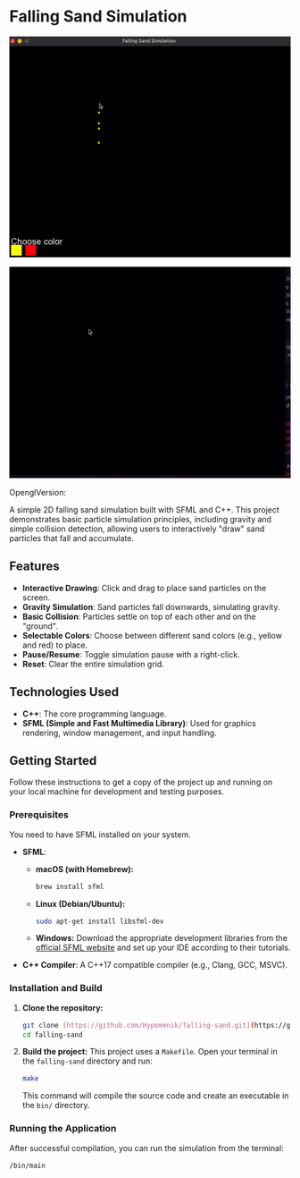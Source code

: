 # Falling Sand Simulation


![](https://github.com/Hypemenik/falling-sand/blob/main/src/fallingsand.gif)

![](https://github.com/Hypemenik/falling-sand/blob/main/src/falingsand_opengl.gif)

OpenglVersion:

A simple 2D falling sand simulation built with SFML and C++. This project demonstrates basic particle simulation principles, including gravity and simple collision detection, allowing users to interactively "draw" sand particles that fall and accumulate.

## Features

* **Interactive Drawing**: Click and drag to place sand particles on the screen.
* **Gravity Simulation**: Sand particles fall downwards, simulating gravity.
* **Basic Collision**: Particles settle on top of each other and on the "ground".
* **Selectable Colors**: Choose between different sand colors (e.g., yellow and red) to place.
* **Pause/Resume**: Toggle simulation pause with a right-click.
* **Reset**: Clear the entire simulation grid.

## Technologies Used

* **C++**: The core programming language.
* **SFML (Simple and Fast Multimedia Library)**: Used for graphics rendering, window management, and input handling.

## Getting Started

Follow these instructions to get a copy of the project up and running on your local machine for development and testing purposes.

### Prerequisites

You need to have SFML installed on your system.

* **SFML**:
    * **macOS (with Homebrew):**
        ```bash
        brew install sfml
        ```
    * **Linux (Debian/Ubuntu):**
        ```bash
        sudo apt-get install libsfml-dev
        ```
    * **Windows:** Download the appropriate development libraries from the [official SFML website](https://www.sfml-dev.org/download.php) and set up your IDE according to their tutorials.

* **C++ Compiler**: A C++17 compatible compiler (e.g., Clang, GCC, MSVC).

### Installation and Build

1.  **Clone the repository:**
    ```bash
    git clone [https://github.com/Hypemenik/falling-sand.git](https://github.com/Hypemenik/falling-sand.git)
    cd falling-sand
    ```

2.  **Build the project:**
    This project uses a `Makefile`. Open your terminal in the `falling-sand` directory and run:
    ```bash
    make
    ```
    This command will compile the source code and create an executable in the `bin/` directory.

### Running the Application

After successful compilation, you can run the simulation from the terminal:

```bash
/bin/main
